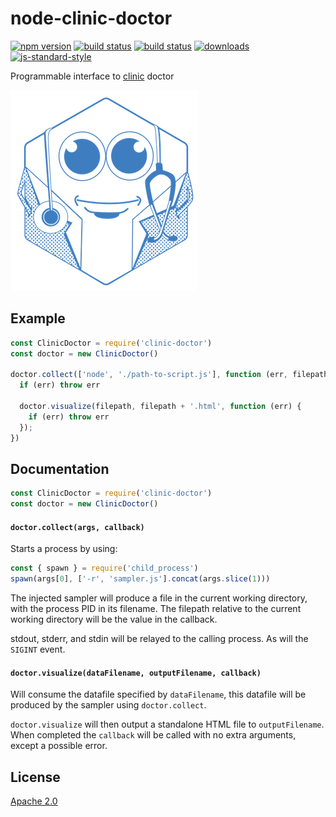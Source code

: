 # node-clinic-doctor
[![npm version][2]][3] [![build status][4]][5] [![build status][13]][14]
[![downloads][8]][9] [![js-standard-style][10]][11]

Programmable interface to [clinic][12] doctor

![banner](logo.png)

## Example

```js
const ClinicDoctor = require('clinic-doctor')
const doctor = new ClinicDoctor()

doctor.collect(['node', './path-to-script.js'], function (err, filepath) {
  if (err) throw err

  doctor.visualize(filepath, filepath + '.html', function (err) {
    if (err) throw err
  });
})
```

## Documentation

```js
const ClinicDoctor = require('clinic-doctor')
const doctor = new ClinicDoctor()
```

#### `doctor.collect(args, callback)`

Starts a process by using:
```js
const { spawn } = require('child_process')
spawn(args[0], ['-r', 'sampler.js'].concat(args.slice(1)))
```

The injected sampler will produce a file in the current working directory, with the process PID in its filename. The filepath relative to the current working directory will be the value in the callback.

stdout, stderr, and stdin will be relayed to the calling process. As will the `SIGINT` event.

#### `doctor.visualize(dataFilename, outputFilename, callback)`

Will consume the datafile specified by `dataFilename`, this datafile will be produced by the sampler using `doctor.collect`.

`doctor.visualize` will then output a standalone HTML file to `outputFilename`. When completed the `callback` will be called with no extra arguments, except a possible error.

## License
[Apache 2.0](https://tldrlegal.com/license/apache-license-2.0-(apache-2.0))

[0]: https://img.shields.io/badge/stability-experimental-orange.svg?style=flat-square
[1]: https://nodejs.org/api/documentation.html#documentation_stability_index
[2]: https://img.shields.io/npm/v/@nearform/clinic-doctor.svg?style=flat-square
[3]: https://npmjs.org/package/@nearform/clinic-doctor
[4]: https://circleci.com/gh/nearform/node-clinic-doctor/tree/master.svg?style=shield&circle-token=c26d5926558ff909ef0384756c3b70bc6151866e
[5]: https://circleci.com/gh/nearform/node-clinic-doctor
[6]: https://img.shields.io/codecov/c/github/nearform/node-clinic-doctor/master.svg?style=flat-square
[7]: https://codecov.io/github/nearform/node-clinic-doctor
[8]: http://img.shields.io/npm/dm/@nearform/clinic-doctor.svg?style=flat-square
[9]: https://npmjs.org/package/@nearform/clinic-doctor
[10]: https://img.shields.io/badge/code%20style-standard-brightgreen.svg?style=flat-square
[11]: https://github.com/feross/standard
[12]: https://github.com/nearform/node-clinic
[13]: https://ci.appveyor.com/api/projects/status/xxijxjm3fhwhb5x6?svg=true
[14]: https://ci.appveyor.com/project/nearForm/node-clinic-doctor
